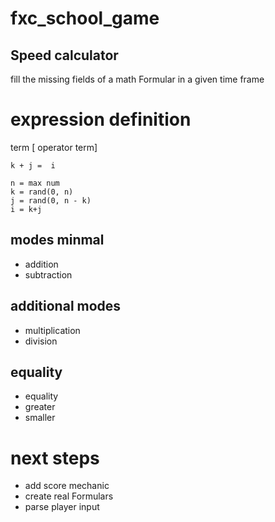# fxc_school_game

## Speed calculator
fill the missing fields of a math Formular in a given time frame

# expression definition
term [ operator term] 


```
k + j =  i

n = max num
k = rand(0, n)
j = rand(0, n - k)
i = k+j
```

## modes minmal
- addition 
- subtraction

## additional modes

- multiplication 
- division 

## equality
- equality
- greater
- smaller

# next steps

- add score mechanic
- create real Formulars
- parse player input
